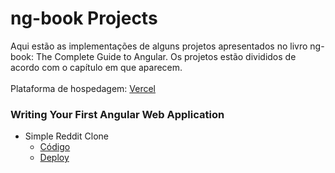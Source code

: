 # ng-book Projects
Aqui estão as implementações de alguns projetos apresentados no livro ng-book: The Complete Guide to Angular.
Os projetos estão divididos de acordo com o capítulo em que aparecem.<br><br>
Plataforma de hospedagem: [Vercel](https://vercel.com/home)

### Writing Your First Angular Web Application
- Simple Reddit Clone
  - [Código](https://github.com/ronaldbarbosa/ng-book-projects/tree/main/01-writing-first-angular-webapp/angular-reddit)
  - [Deploy](https://angular-reddit-tawny-theta.vercel.app/)
